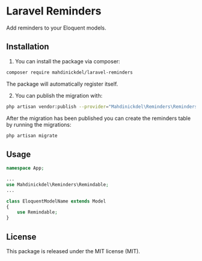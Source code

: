 # Laravel Reminders
Add reminders to your Eloquent models.

## Installation
1. You can install the package via composer:

```bash
composer require mahdinickdel/laravel-reminders
```

The package will automatically register itself.

2. You can publish the migration with:

```bash
php artisan vendor:publish --provider="Mahdinickdel\Reminders\RemindersServiceProvider" --tag="migrations"
```

After the migration has been published you can create the reminders table by running the migrations:

```bash
php artisan migrate
```

## Usage
```php
namespace App;

...
use Mahdinickdel\Reminders\Remindable;
...

class EloquentModelName extends Model
{
    use Remindable;
}

```

## License
This package is released under the MIT license (MIT).
